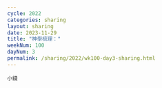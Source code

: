 ```yaml
---
cycle: 2022
categories: sharing
layout: sharing
date: 2023-11-29
title: "神學梳理："
weekNum: 100
dayNum: 3
permalink: /sharing/2022/wk100-day3-sharing.html
---
```


[](https://eccseattle.github.io/media/sharing/2022/wk100/2023-11-29-bin.m4a)

`小錢`